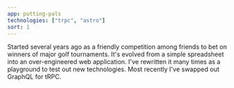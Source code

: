 ```yaml
---
app: putting-pals
technologies: ["trpc", "astro"]
sort: 1
---
```


Started several years ago as a friendly competition among friends to bet on winners of major golf tournaments. It's evolved from a simple spreadsheet into an over-engineered web application. I've rewritten it many times as a playground to test out new technologies. Most recently I've swapped out GraphQL for tRPC.
